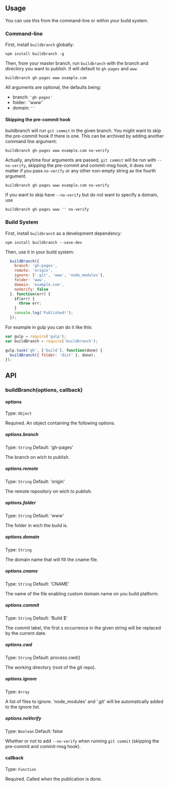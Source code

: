 ## Usage

You can use this from the command-line or within your build system.

### Command-line

First, install `buildbranch` globally:

```shell
npm install buildbranch -g
```

Then, from your master branch, run `buildbranch` with the branch and directory
 you want to publish. It will default to `gh-pages` and `www`.

```shell
buildbranch gh-pages www example.com
```

All arguments are optional, the defaults being:

* branch: `'gh-pages'`
* folder: `'www'´
* domain: `''`

#### Skipping the pre-commit hook

buildbranch will run `git commit` in the given branch. You might want to skip the pre-commit hook if there is one. This can be archived by adding another command line argument:

```shell
buildbranch gh-pages www example.com no-verify
```

Actually, anytime four arguments are passed, `git commit` will be run with `--no-verify`, skipping the pre-commit and commit-msg hook, it does not matter if you pass `no-verify` or any other non-empty string as the fourth argument.

```shell
buildbranch gh-pages www example.com no-verify
```

If you want to skip have `--no-verify` but do not want to specify a domain, use

```shell
buildbranch gh-pages www '' no-verify
```

### Build System

First, install `buildbranch` as a development dependency:

```shell
npm install buildbranch --save-dev
```

Then, use it in your build system:

```javascript
  buildBranch({
    branch: 'gh-pages',
    remote: 'origin',
    ignore: ['.git', 'www', 'node_modules'],
    folder: 'www',
    domain: 'example.com',
    noVerify: false
  }, function(err) {
    if(err) {
      throw err;
    }
    console.log('Published!');
  });
```

For example in gulp you can do it like this:

```javascript
var gulp = require('gulp');
var buildBranch = require('buildbranch');

gulp.task('gh', ['build'], function(done) {
  buildBranch({ folder: 'dist' }, done);
});
```

## API

### buildBranch(options, callback)

#### options
Type: `Object`

Required. An object containing the following options.

##### options.branch
Type: `String`
Default: 'gh-pages'

The branch on wich to publish.

##### options.remote
Type: `String`
Default: 'origin'

The remote repository on wich to publish.

##### options.folder
Type: `String`
Default: 'www'

The folder in wich the build is.

##### options.domain
Type: `String`

The domain name that will fill the cname file.

##### options.cname
Type: `String`
Default: 'CNAME'

The name of the file enabling custom domain name on you build platform.

##### options.commit
Type: `String`
Default: 'Build $'

The commit label, the first `$` occurrence in the given string will be replaced
 by the current date.

##### options.cwd
Type: `String`
Default: process.cwd()

The working directory (root of the git repo).

##### options.ignore
Type: `Array`

A list of files to ignore. 'node_modules' and '.git' will be automatically
 added to the ignore list.

##### options.noVerify
Type: `Boolean`
Default: false

Whether or not to add `--no-verify` when running `git commit` (skipping the pre-commit and commit-msg hook).

#### callback
Type: `Function`

Required. Called when the publication is done.
